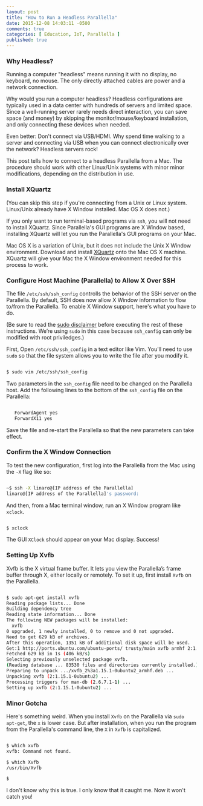 ```yaml
---
layout: post
title: "How to Run a Headless Parallella"
date: 2015-12-08 14:03:11 -0500
comments: true
categories: [ Education, IoT, Parallella ]
published: true
---
```


### Why Headless?

Running a computer "headless" means running it with no display, no keyboard, no mouse. The only directly attached cables are power and a network connection. 

Why would you run a computer headless? Headless configurations are typically used in a data center with hundreds of servers and limited space. Since a well-running server rarely needs direct interaction, you can save space (and money) by skipping the monitor/mouse/keyboard installation, and only connecting these devices when needed.

Even better: Don't connect via USB/HDMI. Why spend time walking to a server and connecting via USB when you can connect electronically over the network? Headless servers rock!

This post tells how to connect to a headless Parallella from a Mac. The procedure should work with other Linux/Unix systems with minor minor modifications, depending on the distribution in use.

<!--more-->

### Install XQuartz

(You can skip this step if you're connecting from a Unix or Linux system. Linux/Unix already have X Window installed. Mac OS X does not.)

If you only want to run terminal-based programs via `ssh`, you will not need to install XQuartz. Since Parallella's GUI programs are X Window based, installing XQuartz will let you run the Parallella's GUI programs on your Mac.

Mac OS X is a variation of Unix, but it does not include the Unix X Window environment. Download and install [XQuartz](http://www.xquartz.org/) onto the Mac OS X machine. XQuartz will give your Mac the X Window environment needed for this process to work.

### Configure Host Machine (Parallella) to Allow X Over SSH

The file `/etc/ssh/ssh_config` controlls the behavior of the SSH server on the Parallella. By default, SSH does now allow X Window information to flow to/from the Parallella. To enable X Window support, here's what you have to do.

(Be sure to read the [sudo disclaimer](/sudo-disclaimer) before executing the rest of these instructions. We’re using `sudo` in this case because `ssh_config` can only be modified with root priviledges.)

First, Open `/etc/ssh/ssh_config` in a text editor like Vim. You'll need to use `sudo` so that the file system allows you to write the file after you modify it.

``` bash

$ sudo vim /etc/ssh/ssh_config

```

Two parameters in the `ssh_config` file need to be changed on the Parallella host. Add the following lines to the bottom of the `ssh_config` file on the Parallella:

``` bash

   ForwardAgent yes
   ForwardX11 yes

```

Save the file and re-start the Parallella so that the new parameters can take effect.

### Confirm the X Window Connection

To test the new configuration, first log into the Parallella from the Mac using the `-X` flag like so:

``` bash

~$ ssh -X linaro@[IP address of the Parallella]
linaro@[IP address of the Parallella]'s password:

```

And then, from a Mac terminal window, run an X Window program like `xclock`.

``` bash

$ xclock

```

The GUI `XClock` should appear on your Mac display. Success!

### Setting Up Xvfb

Xvfb is the X virtual frame buffer. It lets you view the Parallella’s frame buffer through X, either locally or remotely. To set it up, first install `Xvfb` on the Parallella.

``` bash

$ sudo apt-get install xvfb
Reading package lists... Done
Building dependency tree
Reading state information... Done
The following NEW packages will be installed:
  xvfb
0 upgraded, 1 newly installed, 0 to remove and 0 not upgraded.
Need to get 629 kB of archives.
After this operation, 1351 kB of additional disk space will be used.
Get:1 http://ports.ubuntu.com/ubuntu-ports/ trusty/main xvfb armhf 2:1.15.1-0ubuntu2 [629 kB]
Fetched 629 kB in 1s (406 kB/s)
Selecting previously unselected package xvfb.
(Reading database ... 83530 files and directories currently installed.)
Preparing to unpack .../xvfb_2%3a1.15.1-0ubuntu2_armhf.deb ...
Unpacking xvfb (2:1.15.1-0ubuntu2) ...
Processing triggers for man-db (2.6.7.1-1) ...
Setting up xvfb (2:1.15.1-0ubuntu2) ...

```

### Minor Gotcha

Here's something weird. When you install `Xvfb` on the Parallella via `sudo apt-get`, the `x` is lower case. But after installation, when you run the program from the Parallella's command line, the `X` in `Xvfb` is capitalized.

``` bash

$ which xvfb
xvfb: Command not found.

$ which Xvfb
/usr/bin/Xvfb

$ 

```

I don't know why this is true. I only know that it caught me. Now it won't catch you!


